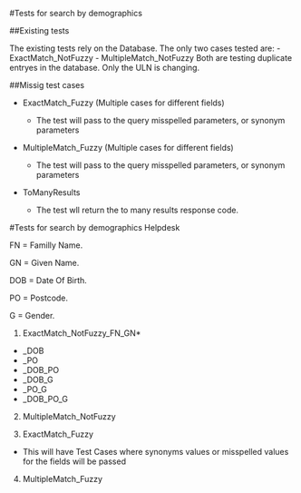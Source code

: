 #Tests for search by demographics

##Existing tests

The existing tests rely on the Database.
The only two cases tested are:
        - ExactMatch_NotFuzzy
        - MultipleMatch_NotFuzzy
Both are testing duplicate entryes in the database. Only the ULN is changing.

##Missig test cases

- ExactMatch_Fuzzy (Multiple cases for different fields)
  - The test will pass to the query misspelled parameters, or synonym parameters  

- MultipleMatch_Fuzzy (Multiple cases for different fields)
  - The test will pass to the query misspelled parameters, or synonym parameters  

- ToManyResults
  - The test wll return the to many results response code. 


#Tests for search by demographics Helpdesk

FN   = Familly Name.

GN   = Given Name.

DOB  = Date Of Birth.

PO   = Postcode.

G    = Gender.


1. ExactMatch_NotFuzzy_FN_GN*
  - _DOB
  - _PO
  - _DOB_PO
  - _DOB_G
  - _PO_G
  - _DOB_PO_G

2. MultipleMatch_NotFuzzy

3. ExactMatch_Fuzzy
  - This will have Test Cases where synonyms values or misspelled values for the fields will be passed

4. MultipleMatch_Fuzzy